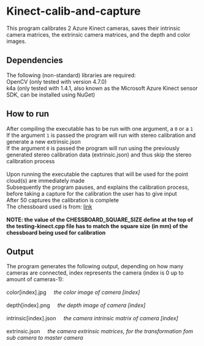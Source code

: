 # Kinect-calib-and-capture
This program calibrates 2 Azure Kinect cameras, saves their intrinsic camera matrices, the extrinsic camera matrices, and the depth and color images.<br />
## Dependencies
The following (non-standard) libraries are required:<br />
OpenCV (only tested with version 4.7.0) <br />
k4a (only tested with 1.4.1, also known as the Microsoft Azure Kinect sensor SDK, can be installed using NuGet)
## How to run
After compiling the executable has to be run with one argument, a `0` or a `1` <br />
If the argument `1` is passed the program will run with stereo calibration and generate a new extrinsic.json <br />
If the argument `0` is passed the program will run using the previously generated stereo calibration data (extrinsic.json) and thus skip the stereo calibration process <br /> <br />
Upon running the executable the captures that will be used for the point cloud(s) are immediately made <br />
Subsequently the program pauses, and explains the calibration process, before taking a capture for the calibration the user has to give input <br />
After 50 captures the calibration is complete <br />
The chessboard used is from: [link](https://github.com/microsoft/Azure-Kinect-Sensor-SDK/tree/develop/examples/green_screen) <br /> <br />
**NOTE: the value of the CHESSBOARD_SQUARE_SIZE define at the top of the testing-kinect.cpp file has to match the square size (in mm) of the chessboard being used for calibration**
## Output
The program generates the following output, depending on how many cameras are connected, index represents the camera (index is 0 up to amount of cameras-1): <br /> <br />
color[index].jpg&nbsp;&nbsp;&nbsp;&nbsp; *the color image of camera [index]* <br /> <br />
depth[index].png&nbsp;&nbsp;&nbsp;&nbsp; *the depth image of camera [index]* <br /> <br />
intrinsic[index].json&nbsp;&nbsp;&nbsp;&nbsp; *the camera intrinsic matrix of camera [index]* <br /> <br />
extrinsic.json&nbsp;&nbsp;&nbsp;&nbsp; *the camera extrinsic matrices, for the transformation fom sub camera to master camera*
